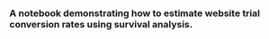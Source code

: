 ### A notebook demonstrating how to estimate website trial conversion rates using survival analysis.
